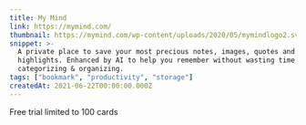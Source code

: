```yaml
---
title: My Mind
link: https://mymind.com/
thumbnail: https://mymind.com/wp-content/uploads/2020/05/mymindlogo2.svg
snippet: >-
  A private place to save your most precious notes, images, quotes and
  highlights. Enhanced by AI to help you remember without wasting time on
  categorizing & organizing.
tags: ["bookmark", "productivity", "storage"]
createdAt: 2021-06-22T00:00:00.000Z
---
```

Free trial limited to 100 cards